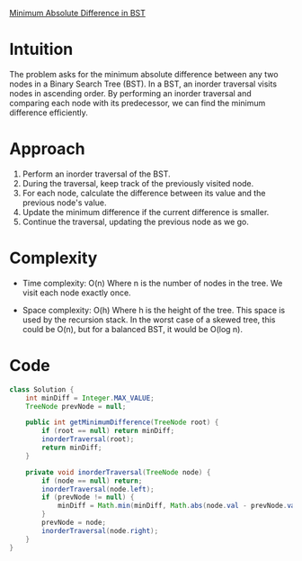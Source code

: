 [Minimum Absolute Difference in BST](https://leetcode.com/problems/minimum-absolute-difference-in-bst)

# Intuition
The problem asks for the minimum absolute difference between any two nodes in a Binary Search Tree (BST). In a BST, an inorder traversal visits nodes in ascending order. By performing an inorder traversal and comparing each node with its predecessor, we can find the minimum difference efficiently.

# Approach
1. Perform an inorder traversal of the BST.
2. During the traversal, keep track of the previously visited node.
3. For each node, calculate the difference between its value and the previous node's value.
4. Update the minimum difference if the current difference is smaller.
5. Continue the traversal, updating the previous node as we go.

# Complexity
- Time complexity: O(n)
Where n is the number of nodes in the tree. We visit each node exactly once.

- Space complexity: O(h)
Where h is the height of the tree. This space is used by the recursion stack. In the worst case of a skewed tree, this could be O(n), but for a balanced BST, it would be O(log n).

# Code
```java
class Solution {
    int minDiff = Integer.MAX_VALUE;
    TreeNode prevNode = null;

    public int getMinimumDifference(TreeNode root) {
        if (root == null) return minDiff;
        inorderTraversal(root);
        return minDiff;
    }

    private void inorderTraversal(TreeNode node) {
        if (node == null) return;
        inorderTraversal(node.left);
        if (prevNode != null) {
            minDiff = Math.min(minDiff, Math.abs(node.val - prevNode.val));
        }
        prevNode = node;
        inorderTraversal(node.right);
    }
}
```
